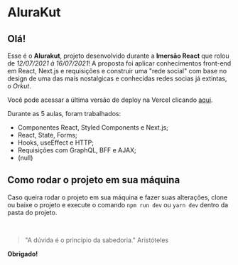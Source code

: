 # AluraKut
## Olá!
Esse é o **Alurakut**, projeto desenvolvido durante a **Imersão React** que rolou de _12/07/2021 à 16/07/2021_!
A proposta foi aplicar conhecimentos front-end em React, Next.js e requisições e construir uma "rede social" com base no design de uma das mais nostalgicas e conhecidas redes socias já extintas, o _Orkut_.

Você pode acessar a última versão de deploy na Vercel clicando [aqui](https://alurakut-silk.vercel.app/).

Durante as 5 aulas, foram trabalhados:
* Componentes React, Styled Components e Next.js;
* React, State, Forms;
* Hooks, useEffect e HTTP;
* Requisições com GraphQL, BFF e AJAX;
* (null)
## Como rodar o projeto em sua máquina
Caso queira rodar o projeto em sua máquina e fazer suas alterações, clone ou baixe o projeto e execute o comando `npm run dev` ou `yarn dev` dentro da pasta do projeto.

<br>

>"A dúvida é o princípio da sabedoria."
>Aristóteles

**Obrigado!**
